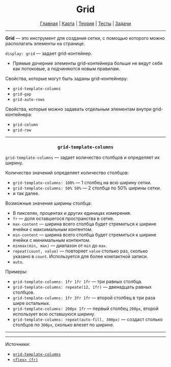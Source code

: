 <div align="center">

# Grid

[Главная](https://github.com/dollaween/junior-roadmap/)
|
[Карта](/roadmap/README.md)
|
[Теория](/theory/README.md)
|
[Тесты](/tests/README.md)
|
[Задачи](/tasks/README.md)

</div>

---

**Grid** — это инструмент для создания сетки, с помощью которого можно располагать элементы на странице.

`display: grid` — задает grid-контейнер.

- Прямые дочерние элементы grid-контейнера больше не ведут себя как потоковые, а подчиняются новым правилам.

Свойства, которые могут быть заданы grid-контейнеру:
- `grid-template-columns`
- `grid-gap`
- `grid-auto-rows`

Свойства, которые можно задавать отдельным элементам внутри grid-контейнера:
- `grid-column`
- `grid-row`

---

<div align="center">

### `grid-template-columns`

</div>

`grid-template-columns` — задает количество столбцов и определяет их ширину.

Количество значений определяет количество столбцов:
- `grid-template-columns: 100%` — 1 столбец на всю ширину сетки.
- `grid-template-columns: 50% 50%` — 2 столбца по 50% ширины сетки.
- и так далее.

Возможные значения ширины столбца:
- В пикселях, процентах и других единицах измерения.
- `fr` — доля оставшегося пространства в сетке.
- `max-content` — ширина всего столбца будет стремиться к ширине ячейки с максимальным контентом.
- `min-content` — ширина всего столбца будет стремиться к ширине ячейки с минимальным контентом.
- `minmax(min, max)` — диапазон от `min` до `max`.
- `repeat(count, value)` — повторяет `value` столько раз, сколько указано в `count`. Используется для более компактной записи.
- `auto`.

Примеры:
- `grid-template-columns: 1fr 1fr 1fr` — три равных столбца.
- `grid-template-columns: repeate(12, 1fr)` — двенадцать равных столбцов.
- `grid-template-columns: 1fr 3fr 1fr` — второй столбец в три раза шире остальных.
- `grid-template-columns: 200px 1fr` — первый столбец `200px`, второй использует всю оставшуюся ширину.
- `grid-template-columns: repeat(auto-fill, 300px)` — создаст столько столбцов по `300px`, сколько влезет по ширине.

---






---

Источники:
- [`grid-template-columns`](https://developer.mozilla.org/ru/docs/Web/CSS/grid-template-columns)
- [`<flex> (fr)`](https://developer.mozilla.org/ru/docs/Web/CSS/flex_value)







